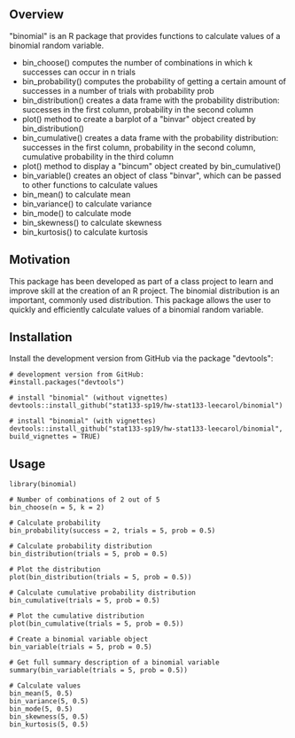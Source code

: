 ## Overview

"binomial" is an R package that provides functions to calculate values of a binomial random variable.

- bin_choose() computes the number of combinations in which k successes can occur in n trials
- bin_probability() computes the probability of getting a certain amount of successes in a number of trials with probability prob
- bin_distribution() creates a data frame with the probability distribution: successes in the first column, probability in the second column
- plot() method to create a barplot of a "binvar" object created by bin_distribution()
- bin_cumulative() creates a data frame with the probability distribution: successes in the first column, probability in the second column, cumulative probability in the third column
- plot() method to display a "bincum" object created by bin_cumulative()
- bin_variable() creates an object of class "binvar", which can be passed to other functions to calculate values
- bin_mean() to calculate mean
- bin_variance() to calculate variance
- bin_mode() to calculate mode
- bin_skewness() to calculate skewness
- bin_kurtosis() to calculate kurtosis

## Motivation

This package has been developed as part of a class project to learn and improve skill at the creation of an R project.
The binomial distribution is an important, commonly used distribution. This package allows the user to quickly and efficiently calculate values of a binomial random variable.

## Installation

Install the development version from GitHub via the package "devtools":

```{r}
# development version from GitHub:
#install.packages("devtools") 

# install "binomial" (without vignettes)
devtools::install_github("stat133-sp19/hw-stat133-leecarol/binomial")

# install "binomial" (with vignettes)
devtools::install_github("stat133-sp19/hw-stat133-leecarol/binomial", build_vignettes = TRUE)
```

## Usage


```{r}
library(binomial)

# Number of combinations of 2 out of 5
bin_choose(n = 5, k = 2)

# Calculate probability
bin_probability(success = 2, trials = 5, prob = 0.5)

# Calculate probability distribution
bin_distribution(trials = 5, prob = 0.5)

# Plot the distribution
plot(bin_distribution(trials = 5, prob = 0.5))

# Calculate cumulative probability distribution
bin_cumulative(trials = 5, prob = 0.5)

# Plot the cumulative distribution
plot(bin_cumulative(trials = 5, prob = 0.5))

# Create a binomial variable object
bin_variable(trials = 5, prob = 0.5)

# Get full summary description of a binomial variable
summary(bin_variable(trials = 5, prob = 0.5))

# Calculate values
bin_mean(5, 0.5)
bin_variance(5, 0.5)
bin_mode(5, 0.5)
bin_skewness(5, 0.5)
bin_kurtosis(5, 0.5)
```
